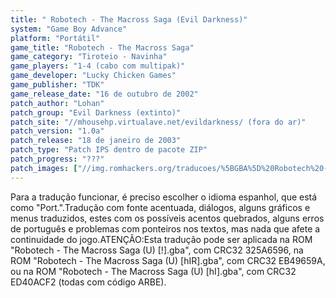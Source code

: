 ```yaml
---
title: " Robotech - The Macross Saga (Evil Darkness)"
system: "Game Boy Advance"
platform: "Portátil"
game_title: "Robotech - The Macross Saga"
game_category: "Tiroteio - Navinha"
game_players: "1-4 (cabo com multipak)"
game_developer: "Lucky Chicken Games"
game_publisher: "TDK"
game_release_date: "16 de outubro de 2002"
patch_author: "Lohan"
patch_group: "Evil Darkness (extinto)"
patch_site: "//mhousehp.virtualave.net/evildarkness/ (fora do ar)"
patch_version: "1.0a"
patch_release: "18 de janeiro de 2003"
patch_type: "Patch IPS dentro de pacote ZIP"
patch_progress: "???"
patch_images: ["//img.romhackers.org/traducoes/%5BGBA%5D%20Robotech%20-%20The%20Macross%20Saga%20-%20Evil%20Darkness%20-%201.png","//img.romhackers.org/traducoes/%5BGBA%5D%20Robotech%20-%20The%20Macross%20Saga%20-%20Evil%20Darkness%20-%202.png","//img.romhackers.org/traducoes/%5BGBA%5D%20Robotech%20-%20The%20Macross%20Saga%20-%20Evil%20Darkness%20-%203.png"]
---
```

Para a tradução funcionar, é preciso escolher o idioma espanhol, que está como "Port.".Tradução com fonte acentuada, diálogos, alguns gráficos e menus traduzidos, estes com os possíveis acentos quebrados, alguns erros de português e problemas com ponteiros nos textos, mas nada que afete a continuidade do jogo.ATENÇÃO:Esta tradução pode ser aplicada na ROM "Robotech - The Macross Saga (U) [!].gba", com CRC32 325A6596, na ROM "Robotech - The Macross Saga (U) [hIR].gba", com CRC32 EB49659A, ou na ROM "Robotech - The Macross Saga (U) [hI].gba", com CRC32 ED40ACF2 (todas com código ARBE).